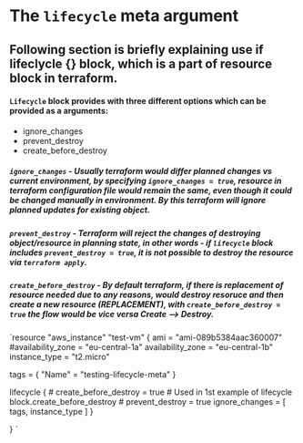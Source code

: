 # The `lifecycle` meta argument 
 


## Following section is briefly explaining use if lifeclycle {} block, which is a part of resource block in terraform.

#### `Lifecycle` block provides with three different options which can be provided as a arguments:

* ignore_changes
* prevent_destroy
* create_before_destroy


##### `ignore_changes` - Usually terraform would differ planned changes vs current environment, by specifying `ignore_changes = true`, resource in terraform configuration file would remain the same, even though it could be changed manually in environment. By this terraform will ignore planned updates for existing object.


##### `prevent_destroy` - Terraform will reject the changes of destroying object/resource in planning state, in other words - if `lifecycle` block includes `prevent_destroy = true`, it is not possible to destroy the resource via `terraform apply`.


##### `create_before_destroy` - By default terraform, if there is replacement of resource needed due to any reasons, would destroy resoruce and then create a new resource (REPLACEMENT), with `create_before_destroy = true` the flow would be vice versa Create --> Destroy.


`resource "aws_instance" "test-vm" {
  ami               = "ami-089b5384aac360007"
#availability_zone = "eu-central-1a"
  availability_zone = "eu-central-1b"
  instance_type     = "t2.micro"


  tags = {
    "Name" = "testing-lifecycle-meta"
  }

  lifecycle {
    # create_before_destroy = true # Used in 1st example of lifecycle block.create_before_destroy 
    # prevent_destroy = true
    ignore_changes = [
      tags, instance_type
    ]
  }

}
`
